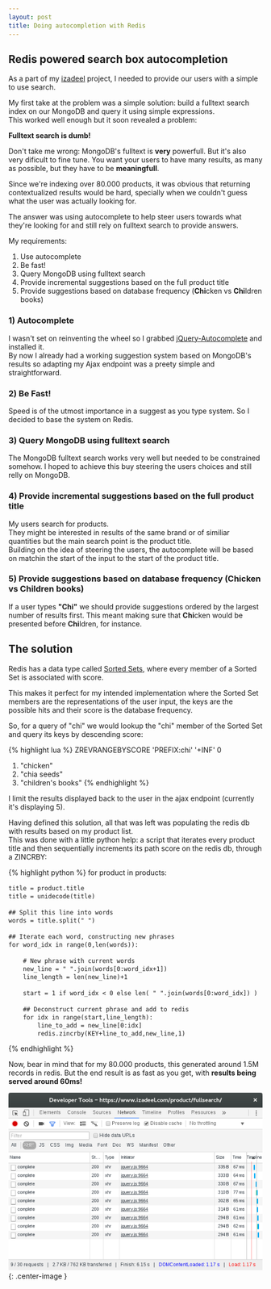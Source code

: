```yaml
---
layout: post
title: Doing autocompletion with Redis
---
```


## Redis powered search box autocompletion

As a part of my [izadeel](https://www.izadeel.com/) project, I needed to provide our users with a simple to use search.  

My first take at the problem was a simple solution: build a fulltext search index on our MongoDB and query it using simple expressions.  
This worked well enough but it soon revealed a problem:  

**Fulltext search is dumb!**  

Don't take me wrong: MongoDB's fulltext is **very** powerfull. But it's also very dificult to fine tune. You want your users to have many results, as many as possible, but they have to be **meaningfull**.

Since we're indexing over 80.000 products, it was obvious that returning contextualized results would be hard, specially when we couldn't guess what the user was actually looking for.

The answer was using autocomplete to help steer users towards what they're looking for and still rely on fulltext search to provide answers.


My requirements:

  1. Use autocomplete  
  2. Be fast!
  3. Query MongoDB using fulltext search  
  4. Provide incremental suggestions based on the full product title  
  5. Provide suggestions based on database frequency (**Chi**cken vs **Chi**ldren books)  

### 1) Autocomplete
I wasn't set on reinventing the wheel so I grabbed [jQuery-Autocomplete](https://github.com/devbridge/jQuery-Autocomplete) and installed it.  
By now I already had a working suggestion system based on MongoDB's results so adapting my Ajax endpoint was a preety simple and straightforward.

### 2) Be Fast!
Speed is of the utmost importance in a suggest as you type system. So I decided to base the system on Redis.

### 3) Query MongoDB using fulltext search  
The MongoDB fulltext search works very well but needed to be constrained somehow. I hoped to achieve this buy steering the users choices and still relly on MongoDB.


### 4) Provide incremental suggestions based on the full product title  
My users search for products.  
They might be interested in results of the same brand or of similiar quantities but the main search point is the product title.  
Building on the idea of steering the users, the autocomplete will be based on matchin the start of the input to the start of the product title.


### 5) Provide suggestions based on database frequency (**Chi**cken vs **Chi**ldren books)  
If a user types **"Chi"** we should provide suggestions ordered by the largest number of results first. This meant making sure that **Chi**cken would be presented before **Chi**ldren, for instance.



## The solution

Redis has a data type called [Sorted Sets](http://redis.io/topics/data-types#sorted-sets), where every member of a Sorted Set is associated with score.   

This makes it perfect for my intended implementation where the Sorted Set members are the representations of the user input, the keys are the possible hits and their score is the database frequency.   

So, for a query of "chi" we would lookup the "chi" member of the Sorted Set and query its keys by descending score:

{% highlight lua %}
ZREVRANGEBYSCORE 'PREFIX:chi' '+INF' 0
 1) "chicken"
 2) "chia seeds"
 3) "children's books"
{% endhighlight %}

I limit the results displayed back to the user in the ajax endpoint (currently it's displaying 5).


Having defined this solution, all that was left was populating the redis db with results based on my product list.  
This was done with a little python help: a script that iterates every product title and then sequentially increments its path score on the redis db, through a ZINCRBY:

{% highlight python %}
for product in products:

    title = product.title
    title = unidecode(title)

    ## Split this line into words
    words = title.split(" ")

    ## Iterate each word, constructing new phrases
    for word_idx in range(0,len(words)):

        # New phrase with current words
        new_line = " ".join(words[0:word_idx+1])
        line_length = len(new_line)+1

        start = 1 if word_idx < 0 else len( " ".join(words[0:word_idx]) )

        ## Deconstruct current phrase and add to redis
        for idx in range(start,line_length):
            line_to_add = new_line[0:idx]
            redis.zincrby(KEY+line_to_add,new_line,1)


{% endhighlight %}

Now, bear in mind that for my 80.000 products, this generated around 1.5M records in redis.
But the end result is as fast as you get, with **results being served around 60ms!**

![Network log of autocomplete accces](/assets/images/redis_autocomplete.png){: .center-image }


